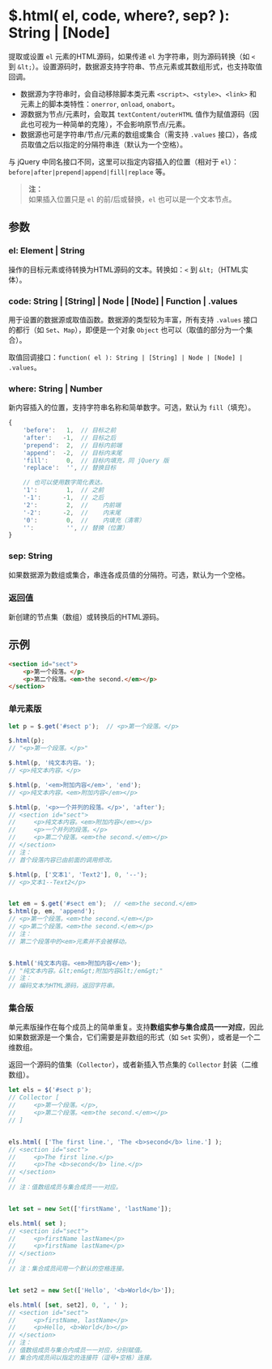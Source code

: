 # $.html( el, code, where?, sep? ): String | [Node]

提取或设置 `el` 元素的HTML源码，如果传递 `el` 为字符串，则为源码转换（如 `<` 到 `&lt;`）。设置源码时，数据源支持字符串、节点元素或其数组形式，也支持取值回调。

- 数据源为字符串时，会自动移除脚本类元素 `<script>`、`<style>`、`<link>` 和元素上的脚本类特性：`onerror`, `onload`, `onabort`。
- 源数据为节点/元素时，会取其 `textContent/outerHTML` 值作为赋值源码（因此也可视为一种简单的克隆），不会影响原节点/元素。
- 数据源也可是字符串/节点/元素的数组或集合（需支持 `.values` 接口），各成员取值之后以指定的分隔符串连（默认为一个空格）。

与 jQuery 中同名接口不同，这里可以指定内容插入的位置（相对于 `el`）：`before|after|prepend|append|fill|replace` 等。

> **注：**<br>
> 如果插入位置只是 `el` 的前/后或替换，`el` 也可以是一个文本节点。


## 参数

### el: Element | String

操作的目标元素或待转换为HTML源码的文本。转换如：`<` 到 `&lt;`（HTML实体）。


### code: String | [String] | Node | [Node] | Function | .values

用于设置的数据源或取值函数。数据源的类型较为丰富，所有支持 `.values` 接口的都行（如 `Set`、`Map`），即便是一个对象 `Object` 也可以（取值的部分为一个集合）。

取值回调接口：`function( el ): String | [String] | Node | [Node] | .values`。


### where: String | Number

新内容插入的位置，支持字符串名称和简单数字。可选，默认为 `fill`（填充）。

```js
{
    'before':   1,  // 目标之前
    'after':   -1,  // 目标之后
    'prepend':  2,  // 目标内前端
    'append':  -2,  // 目标内末尾
    'fill':     0,  // 目标内填充，同 jQuery 版
    'replace':  '', // 替换目标

    // 也可以使用数字简化表达。
    '1':        1,  // 之前
    '-1':      -1,  // 之后
    '2':        2,  //    内前端
    '-2':      -2,  //    内末尾
    '0':        0,  //    内填充（清零）
    '':         '', // 替换（位置）
}
```


### sep: String

如果数据源为数组或集合，串连各成员值的分隔符。可选，默认为一个空格。


### 返回值

新创建的节点集（数组）或转换后的HTML源码。


## 示例

```html
<section id="sect">
    <p>第一个段落。</p>
    <p>第二个段落。<em>the second.</em></p>
</section>
```


### 单元素版

```js
let p = $.get('#sect p');  // <p>第一个段落。</p>

$.html(p);
// "<p>第一个段落。</p>"

$.html(p, '纯文本内容。');
// <p>纯文本内容。</p>

$.html(p, '<em>附加内容</em>', 'end');
// <p>纯文本内容。<em>附加内容</em></p>

$.html(p, '<p>一个并列的段落。</p>', 'after');
// <section id="sect">
//     <p>纯文本内容。<em>附加内容</em></p>
//     <p>一个并列的段落。</p>
//     <p>第二个段落。<em>the second.</em></p>
// </section>
// 注：
// 首个段落内容已由前面的调用修改。

$.html(p, ['文本1', 'Text2'], 0, '--');
// <p>文本1--Text2</p>


let em = $.get('#sect em');  // <em>the second.</em>
$.html(p, em, 'append');
// <p>第一个段落。<em>the second.</em></p>
// <p>第二个段落。<em>the second.</em></p>
// 注：
// 第二个段落中的<em>元素并不会被移动。


$.html('纯文本内容。<em>附加内容</em>');
// "纯文本内容。&lt;em&gt;附加内容&lt;/em&gt;"
// 注：
// 编码文本为HTML源码，返回字符串。
```


### 集合版

单元素版操作在每个成员上的简单重复。支持**数组实参与集合成员一一对应**，因此如果数据源是一个集合，它们需要是非数组的形式（如 `Set` 实例），或者是一个二维数组。

返回一个源码的值集（`Collector`），或者新插入节点集的 `Collector` 封装（二维数组）。


```js
let els = $('#sect p');
// Collector [
//     <p>第一个段落。</p>,
//     <p>第二个段落。<em>the second.</em></p>
// ]


els.html( ['The first line.', 'The <b>second</b> line.'] );
// <section id="sect">
//     <p>The first line.</p>
//     <p>The <b>second</b> line.</p>
// </section>
//
// 注：值数组成员与集合成员一一对应。


let set = new Set(['firstName', 'lastName']);

els.html( set );
// <section id="sect">
//     <p>firstName lastName</p>
//     <p>firstName lastName</p>
// </section>
//
// 注：集合成员间用一个默认的空格连接。


let set2 = new Set(['Hello', '<b>World</b>']);

els.html( [set, set2], 0, ', ' );
// <section id="sect">
//     <p>firstName, lastName</p>
//     <p>Hello, <b>World</b></p>
// </section>
// 注：
// 值数组成员与集合内成员一一对应，分别赋值。
// 集合内成员间以指定的连接符（逗号+空格）连接。
```
